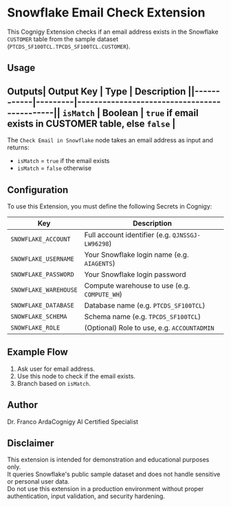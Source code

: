 # Snowflake Email Check Extension
This Cognigy Extension checks if an email address exists in the Snowflake `CUSTOMER` table from the sample dataset (`PTCDS_SF100TCL.TPCDS_SF100TCL.CUSTOMER`).

## Usage
## Outputs| Output Key | Type    | Description                                 ||------------|---------|---------------------------------------------|| `isMatch`  | Boolean | `true` if email exists in CUSTOMER table, else `false` |

The `Check Email in Snowflake` node takes an email address as input and returns:

- `isMatch` = `true` if the email exists
- `isMatch` = `false` otherwise

## Configuration

To use this Extension, you must define the following Secrets in Cognigy:

| Key | Description |
|-----|-------------|
| `SNOWFLAKE_ACCOUNT` | Full account identifier (e.g. `QJNSSGJ-LW96298`) |
| `SNOWFLAKE_USERNAME` | Your Snowflake login name (e.g. `AIAGENTS`) |
| `SNOWFLAKE_PASSWORD` | Your Snowflake login password |
| `SNOWFLAKE_WAREHOUSE` | Compute warehouse to use (e.g. `COMPUTE_WH`) |
| `SNOWFLAKE_DATABASE` | Database name (e.g. `PTCDS_SF100TCL`) |
| `SNOWFLAKE_SCHEMA` | Schema name (e.g. `TPCDS_SF100TCL`) |
| `SNOWFLAKE_ROLE` | (Optional) Role to use, e.g. `ACCOUNTADMIN` |

## Example Flow

1. Ask user for email address.
2. Use this node to check if the email exists.
3. Branch based on `isMatch`.

## Author

Dr. Franco ArdaCognigy AI Certified Specialist

## Disclaimer

This extension is intended for demonstration and educational purposes only.  
It queries Snowflake's public sample dataset and does not handle sensitive or personal user data.  
Do not use this extension in a production environment without proper authentication, input validation, and security hardening.

